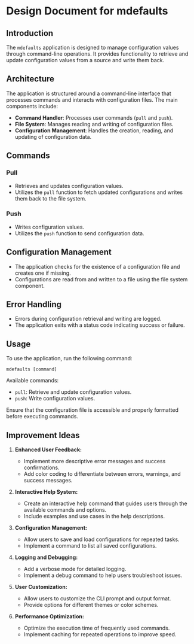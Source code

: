 # Design Document for mdefaults

## Introduction
The `mdefaults` application is designed to manage configuration values through command-line operations. It provides functionality to retrieve and update configuration values from a source and write them back.

## Architecture
The application is structured around a command-line interface that processes commands and interacts with configuration files. The main components include:
- **Command Handler**: Processes user commands (`pull` and `push`).
- **File System**: Manages reading and writing of configuration files.
- **Configuration Management**: Handles the creation, reading, and updating of configuration data.

## Commands
### Pull
- Retrieves and updates configuration values.
- Utilizes the `pull` function to fetch updated configurations and writes them back to the file system.

### Push
- Writes configuration values.
- Utilizes the `push` function to send configuration data.

## Configuration Management
- The application checks for the existence of a configuration file and creates one if missing.
- Configurations are read from and written to a file using the file system component.

## Error Handling
- Errors during configuration retrieval and writing are logged.
- The application exits with a status code indicating success or failure.

## Usage
To use the application, run the following command:
```
mdefaults [command]
```
Available commands:
- `pull`: Retrieve and update configuration values.
- `push`: Write configuration values.

Ensure that the configuration file is accessible and properly formatted before executing commands. 

## Improvement Ideas

1. **Enhanced User Feedback:**
   - Implement more descriptive error messages and success confirmations.
   - Add color coding to differentiate between errors, warnings, and success messages.

2. **Interactive Help System:**
   - Create an interactive help command that guides users through the available commands and options.
   - Include examples and use cases in the help descriptions.

3. **Configuration Management:**
   - Allow users to save and load configurations for repeated tasks.
   - Implement a command to list all saved configurations.

4. **Logging and Debugging:**
   - Add a verbose mode for detailed logging.
   - Implement a debug command to help users troubleshoot issues.

5. **User Customization:**
   - Allow users to customize the CLI prompt and output format.
   - Provide options for different themes or color schemes.

6. **Performance Optimization:**
   - Optimize the execution time of frequently used commands.
   - Implement caching for repeated operations to improve speed. 
